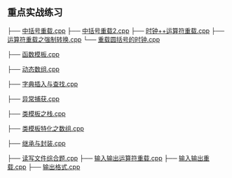 ## 重点实战练习

├── [中括号重载.cpp](bracket_overloading.cpp)
├── [中括号重载2.cpp](bracket_overloading_for_vector.cpp)
├── [时钟++运算符重载.cpp](clock.cpp)
├── [运算符重载之强制转换.cpp](operator_cast.cpp)
└── [重载圆括号的时钟.cpp](operator_circle.cpp)

├── [函数模板.cpp](func_temp.cpp)

├── [动态数组.cpp](array.cpp)

├── [字典插入与查找.cpp](map_insert_look.cpp)

├── [异常捕获.cpp](try.cpp)

├── [类模板之栈.cpp](stack.cpp)

├── [类模板特化之数组.cpp](array_template.cpp)

├── [继承与封装.cpp](override.cpp)

├── [读写文件综合题.cpp](read_file.cpp)
├── [输入输出运算符重载.cpp](io_operator_overload.cpp)
├── [输入输出重载.cpp](io_operator.cpp)
├── [输出格式.cpp](output.cpp)

